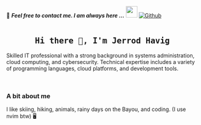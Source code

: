 📝 ***Feel free to contact me. I am always here ...*** <img src="https://media.giphy.com/media/WUlplcMpOCEmTGBtBW/giphy.gif" width="30">  [![Github](https://img.shields.io/github/followers/devHavig?label=Follow%20Me&style=social)](https://github.com/devHavig)
<br>
<br>


<h2 align='center'><samp><strong>Hi there 👋, I'm Jerrod Havig</strong></samp></h2>

<p>Skilled IT professional with a strong background in systems administration, cloud computing, and cybersecurity. Technical expertise includes a variety of programming languages, cloud platforms, and development tools.</p>

<br>

### A bit about me

I like skiing, hiking, animals, rainy days on the Bayou, and coding. (I use nvim btw) 🖥️
